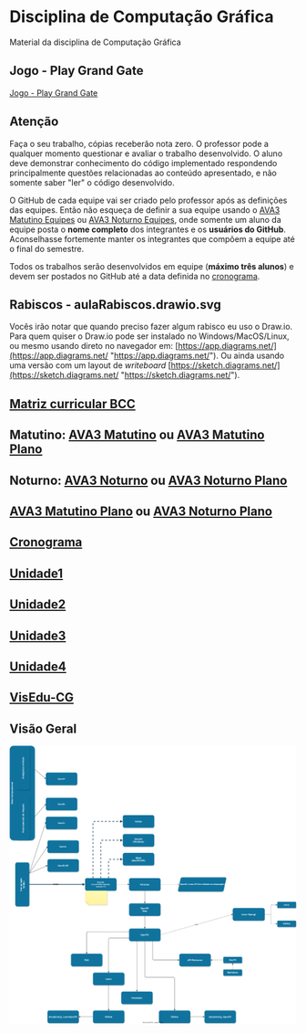 # Disciplina de Computação Gráfica  

[AVA3 Matutino]: <https://ava3.furb.br/course/view.php?id=47758&section=0> "AVA3" 
[AVA3 Matutino Plano]: <https://ava3.furb.br/course/view.php?id=47758&section=1> "Plano de Ensino" 
[AVA3 Matutino Equipes]: <https://ava3.furb.br/mod/forum/view.php?id=1099470> "AVA3 Equipes" 

[AVA3 Noturno]: <https://ava3.furb.br/course/view.php?id=47757&section=0> "AVA3"  
[AVA3 Noturno Plano]: <https://ava3.furb.br/course/view.php?id=47757&section=1> "Plano de Ensino"  
[AVA3 Noturno Equipes]: <https://ava3.furb.br/mod/forum/view.php?id=1099482> "AVA3 Equipes"  
[Cronograma]: <./cronograma.md> "Cronograma"  

Material da disciplina de Computação Gráfica  

## Jogo - Play Grand Gate

[Jogo - Play Grand Gate](https://github.com/dalton-reis/dalton-reis/tree/main#jogo---play-grand-gate)  

## Atenção  

Faça o seu trabalho, cópias receberão nota zero. O professor pode a qualquer momento questionar e avaliar o trabalho desenvolvido. O aluno deve demonstrar conhecimento do código implementado respondendo principalmente questões relacionadas ao conteúdo apresentado, e não somente saber "ler" o código desenvolvido.  

O GitHub de cada equipe vai ser criado pelo professor após as definições das equipes. Então não esqueça de definir a sua equipe usando o [AVA3 Matutino Equipes] ou [AVA3 Noturno Equipes], onde somente um aluno da equipe posta o **nome completo** dos integrantes e os **usuários do GitHub**. Aconselhasse fortemente manter os integrantes que compõem a equipe até o final do semestre.  

Todos os trabalhos serão desenvolvidos em equipe (**máximo três alunos**) e devem ser postados no GitHub até a data definida no [cronograma](cronograma.md "cronograma").  

## Rabiscos - aulaRabiscos.drawio.svg

Vocês irão notar que quando preciso fazer algum rabisco eu uso o Draw.io. Para quem quiser o Draw.io pode ser instalado no Windows/MacOS/Linux, ou mesmo usando direto no navegador em: [https://app.diagrams.net/](https://app.diagrams.net/ "https://app.diagrams.net/"). Ou ainda usando uma versão com um layout de *writeboard* [https://sketch.diagrams.net/](https://sketch.diagrams.net/ "https://sketch.diagrams.net/").  

## [Matriz curricular BCC](<https://github.com/dalton-reis/dalton-reis/blob/main/_._/matriz_BCC.pdf> "Matriz curricular BCC")  

## Matutino: [AVA3 Matutino] ou [AVA3 Matutino Plano]

## Noturno: [AVA3 Noturno] ou [AVA3 Noturno Plano]  

## [AVA3 Matutino Plano] ou [AVA3 Noturno Plano]  

## [Cronograma]  

## [Unidade1](Unidade1 "Unidade 1")  

## [Unidade2](Unidade2 "Unidade 2")  

## [Unidade3](Unidade3 "Unidade 3")  

## [Unidade4](Unidade4 "Unidade 4")  

## [VisEdu-CG](https://gcgfurb.github.io/yoda/ "VisEdu-CG")

## Visão Geral

![Visão Geral](visaoGeral.drawio.svg)  

<!--
TODO: VOLTOU a FUNCIONAR ... erro ao gerar os PlatUml porque inclui as pastas OBJ e BIN
No arquivo
  ~/Library/Application Support/Code/User/settings.json
não funciona a flag
  			"csharp2plantuml.excludePath": "**/obj/**",
Assim ao usar command Palette: > PlantUML: Export Workspaces Diagrams

-->
